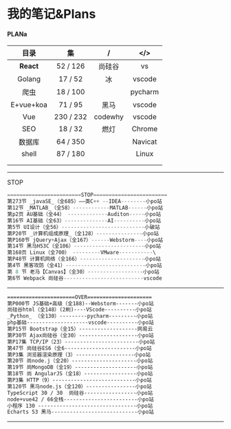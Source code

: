 # 我的笔记&Plans

####                                                													PLANa

|   目录    |    集     |    /    |   </>   |
| :-------: | :-------: | :-----: | :-----: |
| **React** | 52 / 126  | 尚硅谷  |   vs    |
|  Golang   |  17 / 52  |   冰    | vscode  |
|   爬虫    | 18 / 100  |         | pycharm |
| E+vue+koa |  71 / 95  |  黑马   | vscode  |
|    Vue    | 230 / 232 | codewhy | vscode  |
|    SEO    |  18 / 32  |  燃灯   | Chrome  |
|  数据库   | 64 / 350  |         | Navicat |
|   shell   | 87 / 180  |         |  Linux  |
|           |           |         |         |
|           |           |         |         |



---



STOP

```JavaScript
========================STOP========================
第273节 _javaSE_（全685）——类C++ --IDEA--------小po站
第12节 _MATLAB_（全58）------------MATLAB------小po站
第p2页 AU基础（全44） -------------Auditon-----小po站
第16节 AI基础（全63）--------------AI----------小po站
第5节 UI设计（全56）---------------------------小破站
第P20节 _计算机组成原理_（全128）---------------小po站
第P160节 jQuery+Ajax（全167）------Webstorm----小po站 
第14节 黑马H53C（全106）-----------------------小po站
第168页 Linux（全700） ---------VMware-----------\
第P48节 计算机网络（全166）---------------------小po站
第4节 黑客攻防（全41）--------------------------小po站
第 8 节 老马【Canvas】（全30）------------------小po站
第6节 Webpack 尚硅谷--------------------------vscode
```

---

```html
======================OVER=====================
第P000节 JS基础+高级（全188)--Webstorm-------小po站
尚硅谷html（全148）(2刷)----VScode----------小po站
_Python_ （全130）---------pycharm---------小po站
php基础--------------------vscode----------小po站
第P15节 Bootstrap（全15）-------------------网易云
第P30节 Ajax尚硅谷（全30）-------------------小po站
第P17集 TCP/IP（23）------------------------小po站
第47节 尚硅谷ES6（全6-----------------------小po站
第P3集 浏览器渲染原理（3）-------------------小po站
第20节 尚node.j（全20）---------------------小po站
第19节 尚MongoDB（全19）--------------------小po站
第18节 尚 AngularJS（全18）-----------------小po站
第P3集 HTTP（9）---------------------------小po站
第120节 黑马node.js（全120）----------------小po站 
TypeScript 30 / 30  尚硅谷-----------------小po站
node+vue42 / 66全栈------------------------小po站
小程序 130 --------------------------------小po站
Echarts 53 黑马----------------------------小po站
```

---





